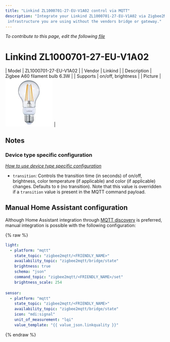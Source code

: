 ```yaml
---
title: "Linkind ZL1000701-27-EU-V1A02 control via MQTT"
description: "Integrate your Linkind ZL1000701-27-EU-V1A02 via Zigbee2MQTT with whatever smart home
 infrastructure you are using without the vendors bridge or gateway."
---
```


*To contribute to this page, edit the following
[file](https://github.com/Koenkk/zigbee2mqtt.io/blob/master/docs/devices/ZL1000701-27-EU-V1A02.md)*

# Linkind ZL1000701-27-EU-V1A02

| Model | ZL1000701-27-EU-V1A02  |
| Vendor  | Linkind  |
| Description | Zigbee A60 filament bulb 6.3W |
| Supports | on/off, brightness |
| Picture | ![Linkind ZL1000701-27-EU-V1A02](../images/devices/ZL1000701-27-EU-V1A02.jpg) |

## Notes


### Device type specific configuration
*[How to use device type specific configuration](../information/configuration.md)*


* `transition`: Controls the transition time (in seconds) of on/off, brightness,
color temperature (if applicable) and color (if applicable) changes. Defaults to `0` (no transition).
Note that this value is overridden if a `transition` value is present in the MQTT command payload.


## Manual Home Assistant configuration
Although Home Assistant integration through [MQTT discovery](../integration/home_assistant) is preferred,
manual integration is possible with the following configuration:


{% raw %}
```yaml
light:
  - platform: "mqtt"
    state_topic: "zigbee2mqtt/<FRIENDLY_NAME>"
    availability_topic: "zigbee2mqtt/bridge/state"
    brightness: true
    schema: "json"
    command_topic: "zigbee2mqtt/<FRIENDLY_NAME>/set"
    brightness_scale: 254

sensor:
  - platform: "mqtt"
    state_topic: "zigbee2mqtt/<FRIENDLY_NAME>"
    availability_topic: "zigbee2mqtt/bridge/state"
    icon: "mdi:signal"
    unit_of_measurement: "lqi"
    value_template: "{{ value_json.linkquality }}"
```
{% endraw %}


